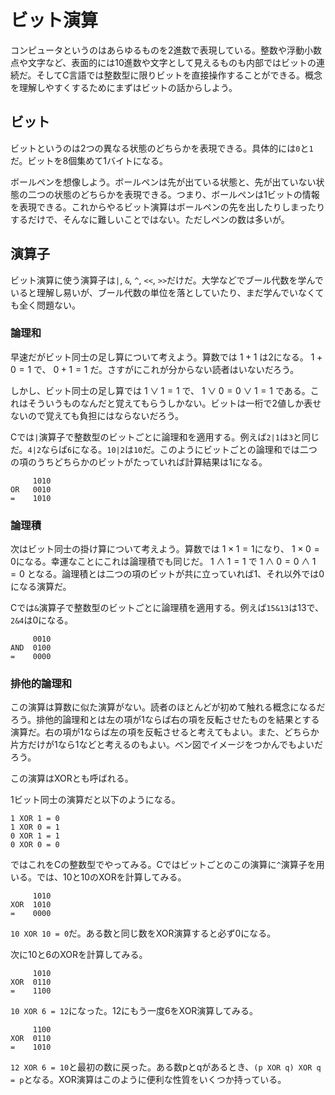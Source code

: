# ビット演算

コンピュータというのはあらゆるものを2進数で表現している。整数や浮動小数点や文字など、表面的には10進数や文字として見えるものも内部ではビットの連続だ。そしてC言語では整数型に限りビットを直接操作することができる。概念を理解しやすくするためにまずはビットの話からしよう。

## ビット

ビットというのは2つの異なる状態のどちらかを表現できる。具体的には`0`と`1`だ。ビットを8個集めて1バイトになる。

ボールペンを想像しよう。ボールペンは先が出ている状態と、先が出ていない状態の二つの状態のどちらかを表現できる。つまり、ボールペンは1ビットの情報を表現できる。これからやるビット演算はボールペンの先を出したりしまったりするだけで、そんなに難しいことではない。ただしペンの数は多いが。

## 演算子

ビット演算に使う演算子は`|`, `&`, `^`, `<<`, `>>`だけだ。大学などでブール代数を学んでいると理解し易いが、ブール代数の単位を落としていたり、まだ学んでいなくても全く問題ない。

### 論理和

早速だがビット同士の足し算について考えよう。算数では $1+1$ は2になる。 $1+0=1$ で、 $0+1=1$ だ。さすがにこれが分からない読者はいないだろう。

しかし、ビット同士の足し算では $1∨1=1$ で、 $1∨0=0∨1=1$ である。これはそういうものなんだと覚えてもらうしかない。ビットは一桁で2値しか表せないので覚えても負担にはならないだろう。

Cでは`|`演算子で整数型のビットごとに論理和を適用する。例えば`2|1`は`3`と同じだ。`4|2`ならば`6`になる。`10|2`は`10`だ。このようにビットごとの論理和では二つの項のうちどちらかのビットがたっていれば計算結果は1になる。

```
     1010
OR   0010
=    1010
```

### 論理積

次はビット同士の掛け算について考えよう。算数では $1 \times 1 = 1$になり、 $1 \times 0 = 0$になる。幸運なことにこれは論理積でも同じだ。 $1∧1=1$ で $1∧0=0∧1=0$ となる。論理積とは二つの項のビットが共に立っていれば1、それ以外では0になる演算だ。

Cでは`&`演算子で整数型のビットごとに論理積を適用する。例えば`15&13`は13で、`2&4`は0になる。

```
     0010
AND  0100
=    0000
```

### 排他的論理和

この演算は算数に似た演算がない。読者のほとんどが初めて触れる概念になるだろう。排他的論理和とは左の項が1ならば右の項を反転させたものを結果とする演算だ。右の項が1ならば左の項を反転させると考えてもよい。また、どちらか片方だけが1なら1などと考えるのもよい。ベン図でイメージをつかんでもよいだろう。

この演算はXORとも呼ばれる。

1ビット同士の演算だと以下のようになる。

```
1 XOR 1 = 0
1 XOR 0 = 1
0 XOR 1 = 1
0 XOR 0 = 0
```

ではこれをCの整数型でやってみる。Cではビットごとのこの演算に`^`演算子を用いる。では、10と10のXORを計算してみる。

```
     1010
XOR  1010
=    0000
```

`10 XOR 10 = 0`だ。ある数と同じ数をXOR演算すると必ず0になる。

次に10と6のXORを計算してみる。

```
     1010
XOR  0110
=    1100
```

`10 XOR 6 = 12`になった。12にもう一度6をXOR演算してみる。

```
     1100
XOR  0110
=    1010
```

`12 XOR 6 = 10`と最初の数に戻った。ある数pとqがあるとき、`(p XOR q) XOR q = p`となる。XOR演算はこのように便利な性質をいくつか持っている。
